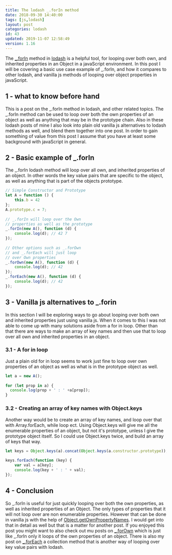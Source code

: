 ```yaml
---
title: The lodash _.forIn method
date: 2018-09-30 14:40:00
tags: [js,lodash]
layout: post
categories: lodash
id: 43
updated: 2019-11-07 12:58:49
version: 1.16
---
```


The [\_.forIn](https://lodash.com/docs/4.17.4#forIn) method in [lodash](https://lodash.com/) is a helpful tool, for looping over both own, and inherited properties in an Object in a javaScript environment. In this post I will be covering a basic use case example of \_.forIn, and how it compares to other lodash, and vanilla js methods of looping over object properties in javaScript.

<!-- more -->

## 1 - what to know before hand

This is a post on the \_.forIn method in lodash, and other related topics. The _.forIn method can be used to loop over both the own properties of an object as well as anything that may be in the prototype chain. Also in these lodash posts of mine I also look into plain old vanilla js alternatives to lodash methods as well, and blend them together into one post. In order to gain something of value from this post I assume that you have at least some background with javaScript in general.

## 2 - Basic example of \_.forIn

The \_.forIn lodash method will loop over all own, and inherited properties of an object. In other words the key value pairs that are specific to the object, as well as anything that is part of the objects prototype.

```js
// Simple Constructor and Prototype
let A = function () {
    this.b = 42
};
A.prototype.c = 7;
 
// _.forIn will loop over the Own
// properties as well as the prototype
_.forIn(new A(), function (d) {
    console.log(d); // 42 7
});
 
// Other options such as _.forOwn
// and _.forEach will just loop
// over Own properties
_.forOwn(new A(), function (d) {
    console.log(d); // 42
});
_.forEach(new A(), function (d) {
    console.log(d); // 42
});
```

## 3 - Vanilla js alternatives to \_.forin

In this section I will be exploring ways to go about looping over both own and inherited properties just using vanilla js. When it comes to this I was not able to come up with many solutions aside from a for in loop. Other than that there are ways to make an array of key names and then use that to loop over all own and inherited properties in an object.

### 3.1 - A for in loop

Just a plain old for in loop seems to work just fine to loop over own properties of an object as well as what is in the prototype object as well.

```js
let a = new A();
 
for (let prop in a) {
  console.log(prop + ' : ' +a[prop]);
}
```

### 3.2 - Creating an array of key names with Object.keys

Another way would be to create an array of key names, and loop over that with Array.forEach, while loop ect. Using Object.keys will give me all the enumerable properties of an object, but not it's prototype, unless I give the prototype object itself. So I could use Object.keys twice, and build an array of keys that way.

```js
let keys = Object.keys(a).concat(Object.keys(a.constructor.prototype));
 
keys.forEach(function (key) {
    var val = a[key];
    console.log(key + ' : ' + val);
});
```

## 4 - Conclusion

So \_.forIn is useful for just quickly looping over both the own properties, as well as inherited properties of an Object. The only types of properties that it will not loop over are non enumerable properties. However that can be done in vanilla js with the help of [Object.getOwnPropertyNames](https://developer.mozilla.org/en-US/docs/Web/JavaScript/Reference/Global_Objects/Object/getOwnPropertyNames). I would get into that in detail as well but that is a matter for another post. If you enjoyed this post you might want to also check out mu posts on [\_.forOwn](/2017/09/24/lodash_forown/) which is just like \_.forIn only it loops of the own properties of an object. There is also my post on [\_.forEach](/2017/11/20/lodash_foreach/) a collection method that is another way of looping over key value pairs with lodash.